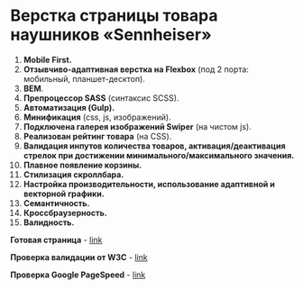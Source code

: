 # Верстка страницы товара наушников «Sennheiser»

1. **Mobile First.**
2. **Отзывчиво-адаптивная верстка на Flexbox** (под 2 порта: мобильный, планшет-десктоп).
3. **BEM**.
4. **Препроцессор SASS** (синтаксис SCSS).
5. **Автоматизация (Gulp).**
6. **Минификация** (сss, js, изображений).
6. **Подключена галерея изображений Swiper** (на чистом js).
6. **Реализован рейтинг товара** (на CSS).
7. **Валидация инпутов количества товаров, активация/деактивация стрелок при достижении минимального/максимального значения.**
7. **Плавное появление корзины.**
7. **Стилизация скроллбара.**
11. **Настройка производительности, использование адаптивной и векторной графики.**
3. **Семантичность.**
10. **Кроссбраузерность.**
11. **Валидность.**


**Готовая страница** - [link](https://alexfuturist.github.io/test-sennheiser/)

**Проверка валидации от W3C**  - [link](https://validator.w3.org/nu/?doc=https%3A%2F%2Falexfuturist.github.io%2Ftest-sennheiser%2F)

**Проверка Google PageSpeed**  - [link](https://developers.google.com/speed/pagespeed/insights/?hl=uk&url=https%3A%2F%2Falexfuturist.github.io%2Ftest-sennheiser%2F&tab=desktop)
